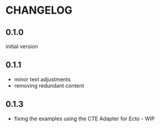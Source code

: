 # CHANGELOG

## 0.1.0

initial version

## 0.1.1

- minor text adjustments
- removing redundant content

## 0.1.3

- fixing the examples using the CTE Adapter for Ecto - WIP

